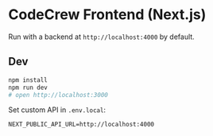 
# CodeCrew Frontend (Next.js)

Run with a backend at `http://localhost:4000` by default.

## Dev
```bash
npm install
npm run dev
# open http://localhost:3000
```

Set custom API in `.env.local`:
```
NEXT_PUBLIC_API_URL=http://localhost:4000
```
